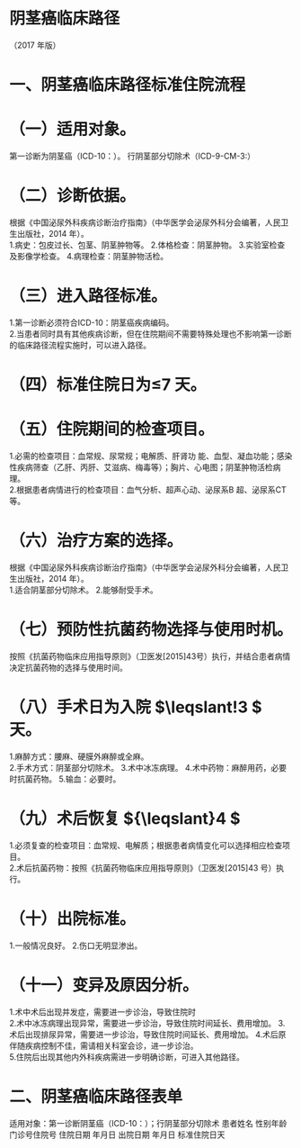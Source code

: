 # 阴茎癌临床路径  
（2017 年版）  
# 一、阴茎癌临床路径标准住院流程  
# （一）适用对象。  
第一诊断为阴茎癌（ICD-10：）。 行阴茎部分切除术（ICD-9-CM-3:）  
# （二）诊断依据。  
根据《中国泌尿外科疾病诊断治疗指南》（中华医学会泌尿外科分会编著，人民卫生出版社，2014 年）。  
1.病史：包皮过长、包茎、阴茎肿物等。 2.体格检查：阴茎肿物。 3.实验室检查及影像学检查。 4.病理检查：阴茎肿物活检。  
# （三）进入路径标准。  
1.第一诊断必须符合ICD-10：阴茎癌疾病编码。  
2.当患者同时具有其他疾病诊断，但在住院期间不需要特殊处理也不影响第一诊断的临床路径流程实施时，可以进入路径。  
# （四）标准住院日为≤7 天。  
# （五）住院期间的检查项目。  
1.必需的检查项目：血常规、尿常规；电解质、肝肾功 能、血型、凝血功能；感染性疾病筛查（乙肝、丙肝、艾滋病、梅毒等）；胸片、心电图；阴茎肿物活检病理。  
2.根据患者病情进行的检查项目：血气分析、超声心动、泌尿系B 超、泌尿系CT 等。  
# （六）治疗方案的选择。  
根据《中国泌尿外科疾病诊断治疗指南》（中华医学会泌尿外科分会编著，人民卫生出版社，2014 年）。  
1.适合阴茎部分切除术。 2.能够耐受手术。  
# （七）预防性抗菌药物选择与使用时机。  
按照《抗菌药物临床应用指导原则》（卫医发[2015]43号）执行，并结合患者病情决定抗菌药物的选择与使用时间。  
# （八）手术日为入院 $\leqslant\!3 $ 天。  
1.麻醉方式：腰麻、硬膜外麻醉或全麻。  
2.手术方式：阴茎部分切除术。 3.术中冰冻病理。 4.术中药物：麻醉用药，必要时抗菌药物。 5.输血：必要时。  
# （九）术后恢复 ${\leqslant}4 $  
1.必须复查的检查项目：血常规、电解质；根据患者病情变化可以选择相应检查项目。  
2.术后抗菌药物：按照《抗菌药物临床应用指导原则》（卫医发[2015]43 号）执行。  
# （十）出院标准。  
1.一般情况良好。 2.伤口无明显渗出。  
# （十一）变异及原因分析。  
1.术中术后出现并发症，需要进一步诊治，导致住院时  
2.术中冰冻病理出现异常，需要进一步诊治，导致住院时间延长、费用增加。 3.术后出现排尿异常，需要进一步诊治，导致住院时间延长、费用增加。 4.术后原伴随疾病控制不佳，需请相关科室会诊，进一步诊治。  
5.住院后出现其他内外科疾病需进一步明确诊断，可进入其他路径。  
# 二、阴茎癌临床路径表单  
适用对象：第一诊断阴茎癌（ICD-10：）；行阴茎部分切除术 患者姓名  性别年龄门诊号住院号 住院日期  年月日   出院日期  年月日  标准住院日天  
